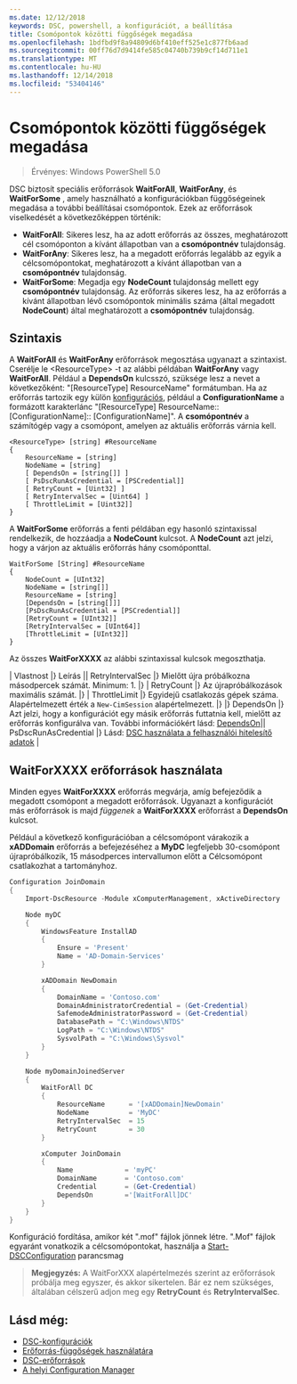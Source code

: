 ```yaml
---
ms.date: 12/12/2018
keywords: DSC, powershell, a konfigurációt, a beállítása
title: Csomópontok közötti függőségek megadása
ms.openlocfilehash: 1bdfbd9f8a94809d6bf410eff525e1c877fb6aad
ms.sourcegitcommit: 00ff76d7d9414fe585c04740b739b9cf14d711e1
ms.translationtype: MT
ms.contentlocale: hu-HU
ms.lasthandoff: 12/14/2018
ms.locfileid: "53404146"
---
```

# <a name="specifying-cross-node-dependencies"></a>Csomópontok közötti függőségek megadása

> Érvényes: Windows PowerShell 5.0

DSC biztosít speciális erőforrások **WaitForAll**, **WaitForAny**, és **WaitForSome** , amely használható a konfigurációkban függőségeinek megadása a további beállításai csomópontok. Ezek az erőforrások viselkedését a következőképpen történik:

- **WaitForAll**: Sikeres lesz, ha az adott erőforrás az összes, meghatározott cél csomóponton a kívánt állapotban van a **csomópontnév** tulajdonság.
- **WaitForAny**: Sikeres lesz, ha a megadott erőforrás legalább az egyik a célcsomópontokat, meghatározott a kívánt állapotban van a **csomópontnév** tulajdonság.
- **WaitForSome**: Megadja egy **NodeCount** tulajdonság mellett egy **csomópontnév** tulajdonság. Az erőforrás sikeres lesz, ha az erőforrás a kívánt állapotban lévő csomópontok minimális száma (által megadott **NodeCount**) által meghatározott a **csomópontnév** tulajdonság.

## <a name="syntax"></a>Szintaxis

A **WaitForAll** és **WaitForAny** erőforrások megosztása ugyanazt a szintaxist. Cserélje le \<ResourceType\> -t az alábbi példában **WaitForAny** vagy **WaitForAll**.
Például a **DependsOn** kulcsszó, szüksége lesz a nevet a következőként: "[ResourceType] ResourceName" formátumban. Ha az erőforrás tartozik egy külön [konfigurációs](configurations.md), például a **ConfigurationName** a formázott karakterlánc "[ResourceType] ResourceName:: [ConfigurationName]:: [ConfigurationName]". A **csomópontnév** a számítógép vagy a csomópont, amelyen az aktuális erőforrás várnia kell.

```
<ResourceType> [string] #ResourceName
{
    ResourceName = [string]
    NodeName = [string]
    [ DependsOn = [string[]] ]
    [ PsDscRunAsCredential = [PSCredential]]
    [ RetryCount = [Uint32] ]
    [ RetryIntervalSec = [Uint64] ]
    [ ThrottleLimit = [Uint32]]
}
```

A **WaitForSome** erőforrás a fenti példában egy hasonló szintaxissal rendelkezik, de hozzáadja a **NodeCount** kulcsot. A **NodeCount** azt jelzi, hogy a várjon az aktuális erőforrás hány csomóponttal.

```
WaitForSome [String] #ResourceName
{
    NodeCount = [UInt32]
    NodeName = [string[]]
    ResourceName = [string]
    [DependsOn = [string[]]]
    [PsDscRunAsCredential = [PSCredential]]
    [RetryCount = [UInt32]]
    [RetryIntervalSec = [UInt64]]
    [ThrottleLimit = [UInt32]]
}
```

Az összes **WaitForXXXX** az alábbi szintaxissal kulcsok megoszthatja.

|  Vlastnost |}  Leírás || RetryIntervalSec |} Mielőtt újra próbálkozna másodpercek számát. Minimum: 1. |} | RetryCount |} Az újrapróbálkozások maximális számát. |} | ThrottleLimit |} Egyidejű csatlakozás gépek száma. Alapértelmezett érték a `New-CimSession` alapértelmezett. |} |} DependsOn |} Azt jelzi, hogy a konfigurációt egy másik erőforrás futtatnia kell, mielőtt az erőforrás konfigurálva van. További információkért lásd: [DependsOn](resource-depends-on.md)|| PsDscRunAsCredential |} Lásd: [DSC használata a felhasználói hitelesítő adatok](./runAsUser.md) |


## <a name="using-waitforxxxx-resources"></a>WaitForXXXX erőforrások használata

Minden egyes **WaitForXXXX** erőforrás megvárja, amíg befejeződik a megadott csomópont a megadott erőforrások. Ugyanazt a konfigurációt más erőforrások is majd *függenek* a **WaitForXXXX** erőforrást a **DependsOn** kulcsot.

Például a következő konfigurációban a célcsomópont várakozik a **xADDomain** erőforrás a befejezéséhez a **MyDC** legfeljebb 30-csomópont újrapróbálkozik, 15 másodperces intervallumon előtt a Célcsomópont csatlakozhat a tartományhoz.

```powershell
Configuration JoinDomain
{
    Import-DscResource -Module xComputerManagement, xActiveDirectory

    Node myDC
    {
        WindowsFeature InstallAD
        {
            Ensure = 'Present'
            Name = 'AD-Domain-Services'
        }

        xADDomain NewDomain
        {
            DomainName = 'Contoso.com'
            DomainAdministratorCredential = (Get-Credential)
            SafemodeAdministratorPassword = (Get-Credential)
            DatabasePath = "C:\Windows\NTDS"
            LogPath = "C:\Windows\NTDS"
            SysvolPath = "C:\Windows\Sysvol"
        }
    }

    Node myDomainJoinedServer
    {
        WaitForAll DC
        {
            ResourceName      = '[xADDomain]NewDomain'
            NodeName          = 'MyDC'
            RetryIntervalSec  = 15
            RetryCount        = 30
        }

        xComputer JoinDomain
        {
            Name             = 'myPC'
            DomainName       = 'Contoso.com'
            Credential       = (Get-Credential)
            DependsOn        ='[WaitForAll]DC'
        }
    }
}
```

Konfiguráció fordítása, amikor két ".mof" fájlok jönnek létre. ".Mof" fájlok egyaránt vonatkozik a célcsomópontokat, használja a [Start-DSCConfiguration](/powershell/module/psdesiredstateconfiguration/start-dscconfiguration) parancsmag

>**Megjegyzés:** A WaitForXXX alapértelmezés szerint az erőforrások próbálja meg egyszer, és akkor sikertelen. Bár ez nem szükséges, általában célszerű adjon meg egy **RetryCount** és **RetryIntervalSec**.

## <a name="see-also"></a>Lásd még:

- [DSC-konfigurációk](configurations.md)
- [Erőforrás-függőségek használatára](resource-depends-on.md)
- [DSC-erőforrások](../resources/resources.md)
- [A helyi Configuration Manager](../managing-nodes/metaConfig.md)
